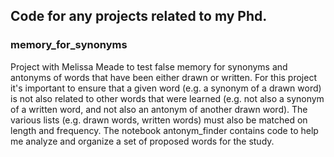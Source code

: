 
## Code for any projects related to my Phd.

### memory_for_synonyms
Project with Melissa Meade to test false memory for synonyms and antonyms of words that have been either drawn or written. For this project it's important to ensure that a given word (e.g. a synonym of a drawn word) is not also related to other words that were learned (e.g. not also a synonym of a written word, and not also an antonym of another drawn word). The various lists (e.g. drawn words, written words) must also be matched on length and frequency. The notebook antonym_finder contains code to help me analyze and organize a set of proposed words for the study.
